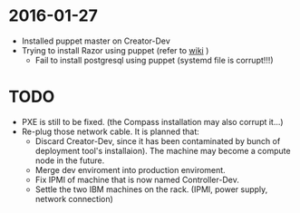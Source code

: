 # 2016-01-27

 * Installed puppet master on Creator-Dev
 * Trying to install Razor using puppet (refer to [wiki](https://github.com/csie-cloud/wiki/wiki/Razor) )
    * Fail to install postgresql using puppet (systemd file is corrupt!!!)
    
    
# TODO

 * PXE is still to be fixed. (the Compass installation may also corrupt it...)
 * Re-plug those network cable. It is planned that:
   * Discard Creator-Dev, since it has been contaminated by bunch of deployment tool's installaion). The machine may become a compute node in the future.
   * Merge dev enviroment into production enviroment.
   * Fix IPMI of machine that is now named Controller-Dev.
   * Settle the two IBM machines on the rack. (IPMI, power supply, network connection)
 

 

